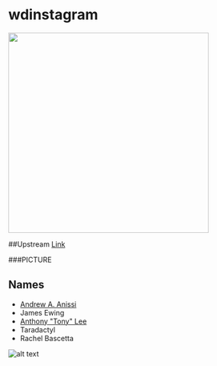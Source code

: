 # wdinstagram

<img src="http://img.memecdn.com/instagram_o_945680.jpg" width=400>

##Upstream
<a href="https://github.com/wingedearth/wdinstagram">Link</a>

###PICTURE

## Names
- <a href="https://avatars0.githubusercontent.com/u/14636217?v=3&s=460">Andrew A. Anissi</a>
- James Ewing
- <a href="http://static.comicvine.com/uploads/original/11123/111231848/4602082-6248423626-tony9.jpg">Anthony "Tony" Lee</a>
- Taradactyl
- Rachel Bascetta

![alt text](http://weknowmemes.com/wp-content/uploads/2012/07/instagram-is-down-just-describe-your-lunch-to-me.jpeg)
